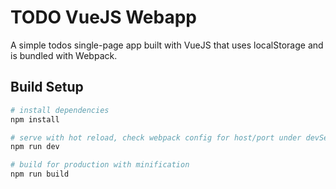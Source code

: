 # TODO VueJS Webapp

A simple todos single-page app built with VueJS that uses localStorage and is bundled with Webpack.

## Build Setup

``` bash
# install dependencies
npm install

# serve with hot reload, check webpack config for host/port under devServer
npm run dev

# build for production with minification
npm run build
```
